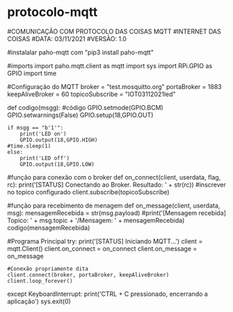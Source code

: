 # protocolo-mqtt


#COMUNICAÇÃO COM PROTOCOLO DAS COISAS MQTT
#INTERNET DAS COISAS
#DATA: 03/11/2021
#VERSÃO: 1.0

#instalalar paho-mqtt com "pip3 install paho-mqtt"

#imports
import paho.mqtt.client as mqtt
import sys
import RPi.GPIO as GPIO
import time

#Configuração do MQTT
broker = "test.mosquitto.org"
portaBroker = 1883
keepAliveBroker = 60
topicoSubscribe = "IOT03112021led"

def codigo(msgg):
    #código
    GPIO.setmode(GPIO.BCM)
    GPIO.setwarnings(False)
    GPIO.setup(18,GPIO.OUT)

    if msgg == "b'1'":
        print('LED on')
        GPIO.output(18,GPIO.HIGH)
    #time.sleep(1)
    else:
        print('LED off')
        GPIO.output(18,GPIO.LOW)

#função para conexão com o broker
def on_connect(client, userdata, flag, rc):
    print('[STATUS] Conectando ao Broker. Resultado: ' + str(rc))
    #inscrever no topico configurado
    client.subscribe(topicoSubscribe)
    
#função para recebimento de menagem
def on_message(client, userdata, msg):
    mensagemRecebida = str(msg.payload)
    #print('[Mensagem recebida] Topico: ' + msg.topic + '/Mensagem: ' + mensagemRecebida)
    codigo(mensagemRecebida)

#Programa Principal
try:
    print('[STATUS] Iniciando MQTT...')
    client = mqtt.Client()
    client.on_connect = on_connect
    client.on_message = on_message
    
    #Conexão propriamente dita
    client.connect(broker, portaBroker, keepAliveBroker)
    client.loop_forever()
    

except KeyboardInterrupt:
    print('CTRL + C pressionado, encerrando a aplicação')
    sys.exit(0)
